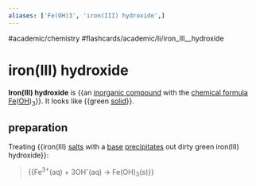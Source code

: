 ```yaml
---
aliases: ['Fe(OH)3', 'iron(III) hydroxide',]
---
```


#academic/chemistry #flashcards/academic/Ii/iron_III__hydroxide

# iron(III) hydroxide

__Iron(III) hydroxide__ is {{an [inorganic compound](inorganic%30compound.md) with the [chemical formula](chemical%30formula.md) [Fe](iron.md)([OH](hydroxide.md))<sub>3</sub>}}. It looks like {{green [solid](solid.md)}}.

## preparation

Treating {{iron(III) [salts](salt%30(chemistry).md) with a [base](base%30(chemistry).md) [precipitates](precipitate.md) out dirty green iron(III) hydroxide}}:

> {{Fe<sup>3+</sup>(aq) + 3OH<sup>-</sup>(aq) → Fe(OH)<sub>3</sub>(s)}}

